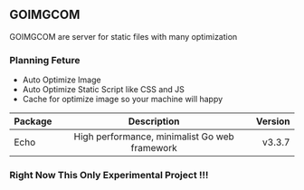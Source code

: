 ## GOIMGCOM

GOIMGCOM are server for static files with many optimization

### Planning Feture
* Auto Optimize Image
* Auto Optimize Static Script like CSS and JS
* Cache for optimize image so your machine will happy


| Package        | Description                                       | Version   |
| ------------- |:--------------------------------------------------:| ---------:|
| Echo          | High performance, minimalist Go web framework      | v3.3.7    |


### Right Now This Only Experimental Project !!!